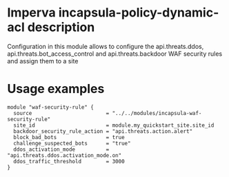 
# Imperva incapsula-policy-dynamic-acl description

Configuration in this module allows to configure the api.threats.ddos, api.threats.bot_access_control and api.threats.backdoor WAF security rules and assign them to a site


# Usage examples

```hcl
module "waf-security-rule" {
  source                        = "../../modules/incapsula-waf-security-rule"
  site_id                       = module.my_quickstart_site.site_id
  backdoor_security_rule_action = "api.threats.action.alert"
  block_bad_bots                = true
  challenge_suspected_bots      = "true"
  ddos_activation_mode          = "api.threats.ddos.activation_mode.on"
  ddos_traffic_threshold        = 3000
}